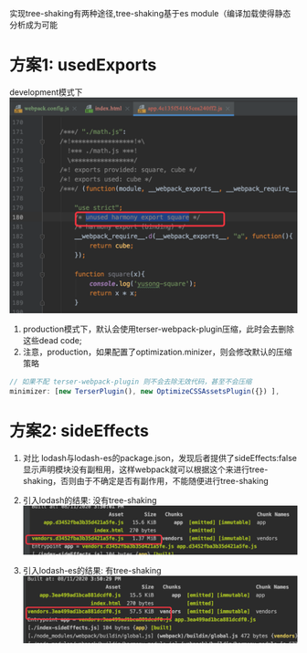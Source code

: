 实现tree-shaking有两种途径,tree-shaking基于es module（编译加载使得静态分析成为可能


# 方案1:  usedExports
development模式下
![avatar](../images/1.png)
 
1. production模式下，默认会使用terser-webpack-plugin压缩，此时会去删除这些dead code;
2. 注意，production，如果配置了optimization.minizer，则会修改默认的压缩策略
```javascript
// 如果不配 terser-webpack-plugin 则不会去除无效代码，甚至不会压缩
minimizer: [new TerserPlugin(), new OptimizeCSSAssetsPlugin({}) ],
```

# 方案2:  sideEffects
1. 对比 lodash与lodash-es的package.json，发现后者提供了sideEffects:false 显示声明模块没有副租用，这样webpack就可以根据这个来进行tree-shaking，否则由于不确定是否有副作用，不能随便进行tree-shaking

2. 引入lodash的结果: 没有tree-shaking
![avatar](../images/2.png)

3. 引入lodash-es的结果: 有tree-shaking
![avatar](../images/3.png)

